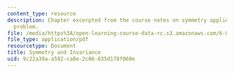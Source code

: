 ```yaml
---
content_type: resource
description: Chapter excerpted from the course notes on symmetry applied to a geometric
  problem.
file: /media/https%3A/open-learning-course-data-rc.s3.amazonaws.com/6-055j-the-art-of-approximation-in-science-and-engineering-spring-2008/9c22a39aa592ca8e2c06635d178f060e_feb20b.pdf
file_type: application/pdf
resourcetype: Document
title: Symmetry and Invariance
uid: 9c22a39a-a592-ca8e-2c06-635d178f060e
---
```

